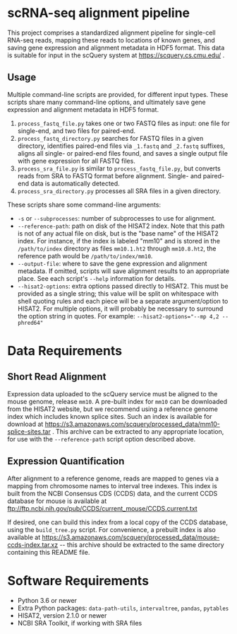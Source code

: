 # scRNA-seq alignment pipeline

This project comprises a standardized alignment pipeline for single-cell RNA-seq
reads, mapping these reads to locations of known genes, and saving gene expression
and alignment metadata in HDF5 format. This data is suitable for input in the
scQuery system at https://scquery.cs.cmu.edu/ .

## Usage

Multiple command-line scripts are provided, for different input types. These
scripts share many command-line options, and ultimately save gene expression and
alignment metadata in HDF5 format.

1. `process_fastq_file.py` takes one or two FASTQ files as input: one file for
   single-end, and two files for paired-end.
1. `process_fastq_directory.py` searches for FASTQ files in a given directory,
   identifies paired-end files via `_1.fastq` and `_2.fastq` suffixes, aligns
   all single- or paired-end files found, and saves a single output file with
   gene expression for all FASTQ files.
1. `process_sra_file.py` is similar to `process_fastq_file.py`, but converts
   reads from SRA to FASTQ format before alignment. Single- and paired-end data
   is automatically detected.
1. `process_sra_directory.py` processes all SRA files in a given directory.

These scripts share some command-line arguments:

* `-s` or `--subprocesses`: number of subprocesses to use for alignment.
* `--reference-path`: path on disk of the HISAT2 index. Note that this path is
  not of any actual file on disk, but is the "base name" of the HISAT2 index.
  For instance, if the index is labeled "mm10" and is stored in the
  `/path/to/index` directory as files `mm10.1.ht2` through `mm10.8.ht2`, the
  reference path would be `/path/to/index/mm10`.
* `--output-file`: where to save the gene expression and alignment metadata.
  If omitted, scripts will save alignment results to an appropriate place. See
  each script's `--help` information for details.
* `--hisat2-options`: extra options passed directly to HISAT2. This must be
  provided as a single string; this value will be split on whitespace with
  shell quoting rules and each piece will be a separate argument/option to
  HISAT2. For multiple options, it will probably be necessary to surround the
  option string in quotes. For example: `--hisat2-options="--mp 4,2 --phred64"`

# Data Requirements

## Short Read Alignment

Expression data uploaded to the scQuery service must be aligned to the mouse
genome, release `mm10`. A pre-built index for `mm10` can be downloaded from the
HISAT2 website, but we recommend using a reference genome index which includes
known splice sites. Such an index is available for download at
https://s3.amazonaws.com/scquery/processed_data/mm10-splice-sites.tar . This
archive can be extracted to any appropriate location, for use with the
`--reference-path` script option described above.

## Expression Quantification

After alignment to a reference genome, reads are mapped to genes via a mapping from
chromosome names to interval tree indexes. This index is built from the NCBI
Consensus CDS (CCDS) data, and the current CCDS database for mouse is available at
ftp://ftp.ncbi.nih.gov/pub/CCDS/current_mouse/CCDS.current.txt

If desired, one can build this index from a local copy of the CCDS database, using
the `build_tree.py` script. For convenience, a prebuilt index is also available at
https://s3.amazonaws.com/scquery/processed_data/mouse-ccds-index.tar.xz -- this
archive should be extracted to the same directory containing this README file.

# Software Requirements

* Python 3.6 or newer
* Extra Python packages: `data-path-utils`, `intervaltree`, `pandas`, `pytables`
* HISAT2, version 2.1.0 or newer
* NCBI SRA Toolkit, if working with SRA files
